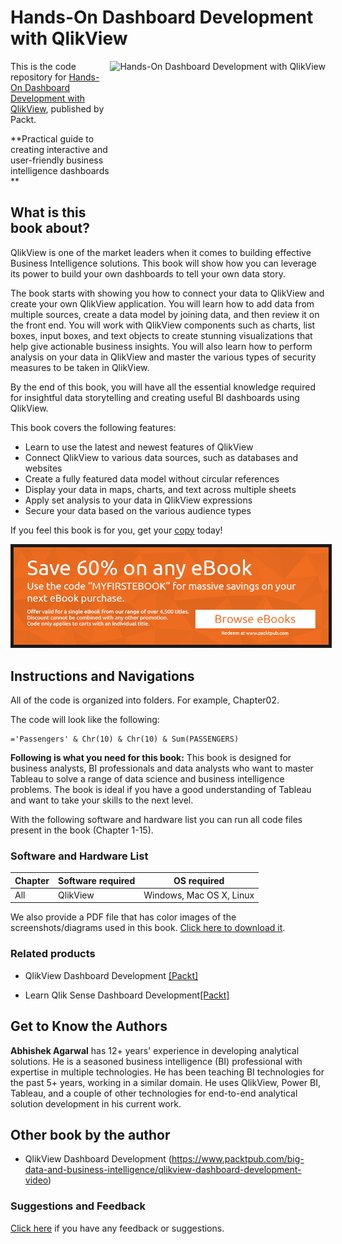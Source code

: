 # Hands-On Dashboard Development with QlikView


<a href="https://www.packtpub.com/big-data-and-business-intelligence/hands-dashboard-development-qlikview"><img src="https://prod.packtpub.com/media/catalog/product/cache/06984bbd7440c034ee95b696f0e419b4/c/o/cover_31.png" alt="Hands-On Dashboard Development with QlikView" height="256px" align="right"></a>

This is the code repository for [Hands-On Dashboard Development with QlikView](https://prod.packtpub.com/in/big-data-and-business-intelligence/hands-dashboard-development-qlikview), published by Packt.

**Practical guide to creating interactive and user-friendly business intelligence dashboards	**

## What is this book about?
QlikView is one of the market leaders when it comes to building effective Business Intelligence solutions. This book will show how you can leverage its power to build your own dashboards to tell your own data story.

The book starts with showing you how to connect your data to QlikView and create your own QlikView application. You will learn how to add data from multiple sources, create a data model by joining data, and then review it on the front end. You will work with QlikView components such as charts, list boxes, input boxes, and text objects to create stunning visualizations that help give actionable business insights. You will also learn how to perform analysis on your data in QlikView and master the various types of security measures to be taken in QlikView.

By the end of this book, you will have all the essential knowledge required for insightful data storytelling and creating useful BI dashboards using QlikView.

This book covers the following features:
* Learn to use the latest and newest features of QlikView
* Connect QlikView to various data sources, such as databases and websites
* Create a fully featured data model without circular references
* Display your data in maps, charts, and text across multiple sheets
* Apply set analysis to your data in QlikView expressions
* Secure your data based on the various audience types

If you feel this book is for you, get your [copy](https://www.amazon.com/Dashboard-Development-QlikView-Abhishek-Agarwal/dp/1838646116) today!

<a href="https://www.packtpub.com/?utm_source=github&utm_medium=banner&utm_campaign=GitHubBanner"><img src="https://raw.githubusercontent.com/PacktPublishing/GitHub/master/GitHub.png" 
alt="https://www.packtpub.com/" border="5" /></a>


## Instructions and Navigations
All of the code is organized into folders. For example, Chapter02.

The code will look like the following:
```
='Passengers' & Chr(10) & Chr(10) & Sum(PASSENGERS)
```

**Following is what you need for this book:**
This book is designed for business analysts, BI professionals and data analysts who want to master Tableau to solve a range of data science and business intelligence problems. The book is ideal if you have a good understanding of Tableau and want to take your skills to the next level.

With the following software and hardware list you can run all code files present in the book (Chapter 1-15).

### Software and Hardware List

| Chapter  | Software required                   | OS required                        |
| -------- | ------------------------------------| -----------------------------------|
|      All |  QlikView                           | Windows, Mac OS X, Linux           |


We also provide a PDF file that has color images of the screenshots/diagrams used in this book. [Click here to download it](http://www.packtpub.com/sites/default/files/downloads/9781838646110_ColorImages.pdf).



### Related products <Other books you may enjoy>
* QlikView Dashboard Development  [[Packt]](https://www.packtpub.com/big-data-and-business-intelligence/qlikview-dashboard-development-video)

* Learn Qlik Sense Dashboard Development[[Packt]](https://www.packtpub.com/big-data-and-business-intelligence/learn-qlik-sense-dashboard-development-video)

## Get to Know the Authors
**Abhishek Agarwal** has 12+ years' experience in developing analytical solutions. He is a seasoned business intelligence (BI) professional with expertise in multiple technologies. He has been teaching BI technologies for the past 5+ years, working in a similar domain. He uses QlikView, Power BI, Tableau, and a couple of other technologies for end-to-end analytical solution development in his current work.

## Other book by the author
* QlikView Dashboard Development (https://www.packtpub.com/big-data-and-business-intelligence/qlikview-dashboard-development-video)

### Suggestions and Feedback
[Click here](https://docs.google.com/forms/d/e/1FAIpQLSdy7dATC6QmEL81FIUuymZ0Wy9vH1jHkvpY57OiMeKGqib_Ow/viewform) if you have any feedback or suggestions.
